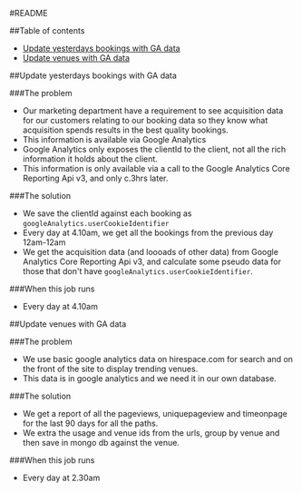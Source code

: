 #README

##Table of contents

* [Update yesterdays bookings with GA data](#update-yesterdays-bookings-with-ga-data)
* [Update venues with GA data](#update-venues-with-with-ga-data)

##Update yesterdays bookings with GA data

###The problem

 - Our marketing department have a requirement to see acquisition data for our customers relating to our booking data so they know what acquisition spends results in the best quality bookings.
 - This information is available via Google Analytics
 - Google Analytics only exposes the clientId to the client, not all the rich information it holds about the client.
 - This information is only available via a call to the Google Analytics Core Reporting Api v3, and only c.3hrs later.

###The solution

 - We save the clientId against each booking as ```googleAnalytics.userCookieIdentifier```
 - Every day at 4.10am, we get all the bookings from the previous day 12am-12am
 - We get the acquisition data (and loooads of other data) from Google Analytics Core Reporting Api v3, and calculate some pseudo data for those that don't have ```googleAnalytics.userCookieIdentifier```.

###When this job runs

 - Every day at 4.10am

 ##Update venues with GA data

 ###The problem

  - We use basic google analytics data on hirespace.com for search and on the front of the site to display trending venues.
  - This data is in google analytics and we need it in our own database.

 ###The solution

  - We get a report of all the pageviews, uniquepageview and timeonpage for the last 90 days for all the paths.
  - We extra the usage and venue ids from the urls, group by venue and then save in mongo db against the venue.

 ###When this job runs

  - Every day at 2.30am